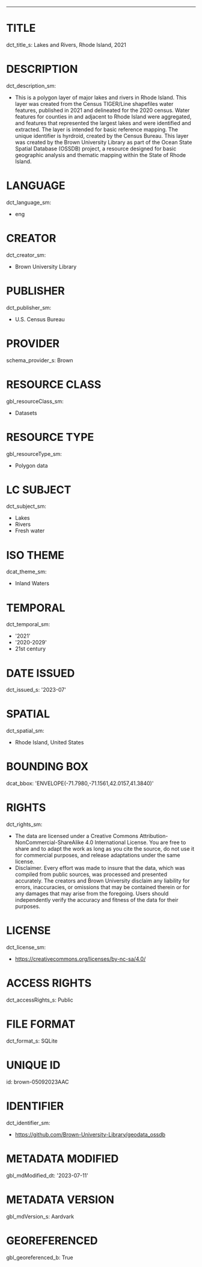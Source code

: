 ---
# TITLE
dct_title_s: Lakes and Rivers, Rhode Island, 2021

# DESCRIPTION
dct_description_sm:
- This is a polygon layer of major lakes and rivers in Rhode Island. This layer was created from the Census TIGER/Line shapefiles water features, published in 2021 and delineated for the 2020 census. Water features for counties in and adjacent to Rhode Island were aggregated, and features that represented the largest lakes and were identified and extracted. The layer is intended for basic reference mapping. The unique identifier is hyrdroid, created by the Census Bureau. This layer was created by the Brown University Library as part of the Ocean State Spatial Database (OSSDB) project, a resource designed for basic geographic analysis and thematic mapping within the State of Rhode Island.

# LANGUAGE
dct_language_sm:
- eng

# CREATOR
dct_creator_sm:
- Brown University Library

# PUBLISHER
dct_publisher_sm:
- U.S. Census Bureau

# PROVIDER
schema_provider_s: Brown

# RESOURCE CLASS
gbl_resourceClass_sm: 
- Datasets

# RESOURCE TYPE
gbl_resourceType_sm:
- Polygon data

# LC SUBJECT
dct_subject_sm:
- Lakes
- Rivers
- Fresh water

# ISO THEME
dcat_theme_sm:
- Inland Waters

# TEMPORAL
dct_temporal_sm:
- '2021'
- '2020-2029'
- 21st century

# DATE ISSUED
dct_issued_s: '2023-07'

# SPATIAL
dct_spatial_sm:
- Rhode Island, United States

# BOUNDING BOX
dcat_bbox: 'ENVELOPE(-71.7980,-71.1561,42.0157,41.3840)'

# RIGHTS
dct_rights_sm: 
- The data are licensed under a Creative Commons Attribution-NonCommercial-ShareAlike 4.0 International License. You are free to share and to adapt the work as long as you cite the source, do not use it for commercial purposes, and release adaptations under the same license.
- Disclaimer. Every effort was made to insure that the data, which was compiled from public sources, was processed and presented accurately. The creators and Brown University disclaim any liability for errors, inaccuracies, or omissions that may be contained therein or for any damages that may arise from the foregoing. Users should independently verify the accuracy and fitness of the data for their purposes.

# LICENSE
dct_license_sm:
- https://creativecommons.org/licenses/by-nc-sa/4.0/

# ACCESS RIGHTS
dct_accessRights_s: Public

# FILE FORMAT
dct_format_s: SQLite

# UNIQUE ID
id: brown-05092023AAC

# IDENTIFIER
dct_identifier_sm:
- https://github.com/Brown-University-Library/geodata_ossdb

# METADATA MODIFIED
gbl_mdModified_dt: '2023-07-11'

# METADATA VERSION
gbl_mdVersion_s: Aardvark

# GEOREFERENCED
gbl_georeferenced_b: True